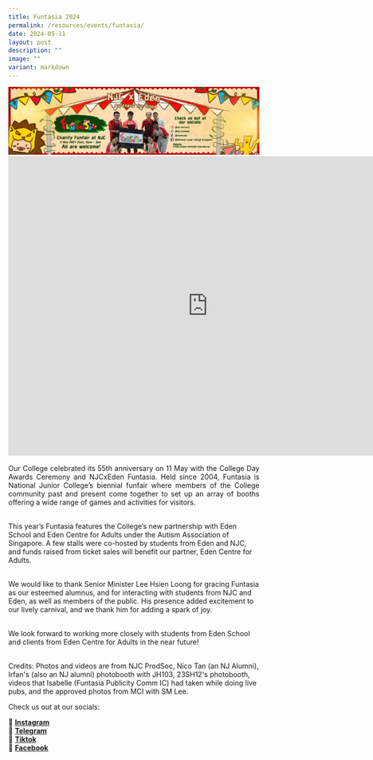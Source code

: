 ```yaml
---
title: Funtasia 2024
permalink: /resources/events/funtasia/
date: 2024-05-11
layout: post
description: ""
image: ""
variant: markdown
---
```

<img alt="BANNER" src="/images/Funtasia2024/NJ_Website_new.png">

<div align="center"><iframe allowfullscreen="" allow="accelerometer; autoplay; clipboard-write; encrypted-media; gyroscope; picture-in-picture; web-share" frameborder="0" title="NJC X Eden Funtasia 2024 Wrapped!" src="https://www.youtube.com/embed/vyUiFc6VTHw" height="600" width="800"></iframe></div>

<p style="text-align: justify;">
Our College celebrated its 55th anniversary on 11 May with the College Day Awards Ceremony and NJCxEden Funtasia. Held since 2004, Funtasia is National Junior College’s biennial funfair where members of the College community past and present come together to set up an array of booths offering a wide range of games and activities for visitors.
<br><br>

This year’s Funtasia features the College’s new partnership with Eden School and Eden Centre for Adults under the Autism Association of Singapore. A few stalls were co-hosted by students from Eden and NJC, and funds raised from ticket sales will benefit our partner, Eden Centre for Adults.
<br><br>

We would like to thank Senior Minister Lee Hsien Loong for gracing Funtasia as our esteemed alumnus, and for interacting with students from NJC and Eden, as well as members of the public. His presence added excitement to our lively carnival, and we thank him for adding a spark of joy.
<br><br>

We look forward to working more closely with students from Eden School and clients from Eden Centre for Adults in the near future!
<br><br>

Credits: Photos and videos are from NJC ProdSoc, Nico Tan (an NJ Alumni), Irfan's (also an NJ alumni) photobooth with JH103, 23SH12's photobooth, videos that Isabelle (Funtasia Publicity Comm IC) had taken while doing live pubs, and the approved photos from MCI with SM Lee.
</p>

<p style="text-align: justify;"> Check us out at our socials: </p>
📸 <b><a target="_blank" href="https://www.instagram.com/njc.funtasia/">Instagram</a></b><br>
📲 <b><a target="_blank" href="https://t.me/njcfuntasia">Telegram</a></b><br>
🎵 <b><a target="_blank" href="https://www.tiktok.com/@nationaljc">Tiktok</a></b><br>
📘 <b><a target="_blank" href="https://www.facebook.com/nationaljc/">Facebook</a></b>